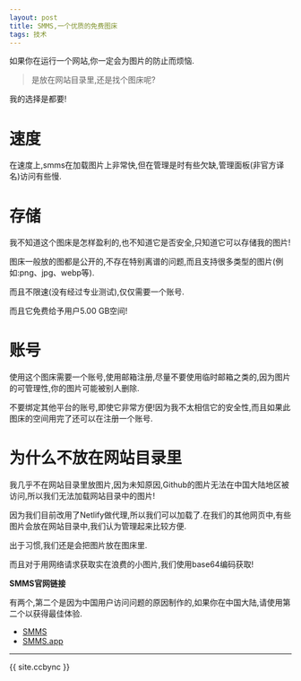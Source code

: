 ```yaml
---
layout: post
title: SMMS,一个优质的免费图床
tags: 技术
---
```


如果你在运行一个网站,你一定会为图片的防止而烦恼.

> 是放在网站目录里,还是找个图床呢?

我的选择是都要!

# 速度

在速度上,smms在加载图片上非常快,但在管理是时有些欠缺,管理面板(非官方译名)访问有些慢.

# 存储

我不知道这个图床是怎样盈利的,也不知道它是否安全,只知道它可以存储我的图片!

图床一般放的图都是公开的,不存在特别离谱的问题,而且支持很多类型的图片(例如:png、jpg、webp等).

而且不限速(没有经过专业测试),仅仅需要一个账号.

而且它免费给予用户5.00 GB空间!

# 账号

使用这个图床需要一个账号,使用邮箱注册,尽量不要使用临时邮箱之类的,因为图片的可管理性,你的图片可能被别人删除.

不要绑定其他平台的账号,即使它非常方便!因为我不太相信它的安全性,而且如果此图床的空间用完了还可以在注册一个账号.
# 为什么不放在网站目录里

我几乎不在网站目录里放图片,因为未知原因,Github的图片无法在中国大陆地区被访问,所以我们无法加载网站目录中的图片!

因为我们目前改用了Netlify做代理,所以我们可以加载了.在我们的其他网页中,有些图片会放在网站目录中,我们认为管理起来比较方便.

出于习惯,我们还是会把图片放在图床里.

而且对于用网络请求获取实在浪费的小图片,我们使用base64编码获取!

**SMMS官网链接**

有两个,第二个是因为中国用户访问问题的原因制作的,如果你在中国大陆,请使用第二个以获得最佳体验.

- [SMMS](https://sm.ms)
- [SMMS.app](https://smms.app)

---------------

{{ site.ccbync }}

